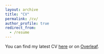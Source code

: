 ```yaml
---
layout: archive
title: "CV"
permalink: /cv/
author_profile: true
redirect_from:
  - /resume
---
```


You can find my latest CV [here](http://adiaac.github.io/files/AdiaCV_Feb24.pdf) or on [Overleaf](https://www.overleaf.com/read/zsbdrggfppfw).